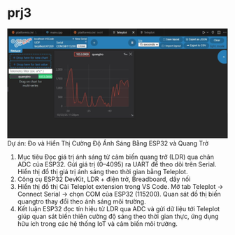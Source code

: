 # prj3
![teleplot](image.png)
Dự án: Đo và Hiển Thị Cường Độ Ánh Sáng Bằng ESP32 và Quang Trở
1. Mục tiêu
Đọc giá trị ánh sáng từ cảm biến quang trở (LDR) qua chân ADC của ESP32.
Gửi giá trị (0–4095) ra UART để theo dõi trên Serial.
Hiển thị đồ thị giá trị ánh sáng theo thời gian bằng Teleplot.
2. Công cụ 
ESP32 DevKit, LDR + điện trở, Breadboard, dây nối
3. Hiển thị đồ thị
Cài Teleplot extension trong VS Code.
Mở tab Teleplot → Connect Serial → chọn COM của ESP32 (115200).
Quan sát đồ thị biến quangtro thay đổi theo ánh sáng môi trường.
4. Kết luận
ESP32 đọc tín hiệu từ LDR qua ADC và gửi dữ liệu tới Teleplot giúp quan sát biến thiên cường độ sáng theo thời gian thực, ứng dụng hữu ích trong các hệ thống IoT và cảm biến môi trường.
